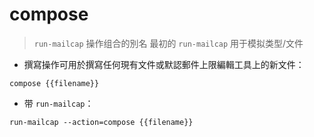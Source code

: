 # compose

> `run-mailcap` 操作组合的別名
> 最初的 `run-mailcap` 用于模拟类型/文件

- 撰寫操作可用於撰寫任何現有文件或默認郵件上限編輯工具上的新文件：

`compose {{filename}}`

- 带 `run-mailcap`：

`run-mailcap --action=compose {{filename}}`

[#]: contributors: ([琳小梁]，[潘潘]，[Judie])